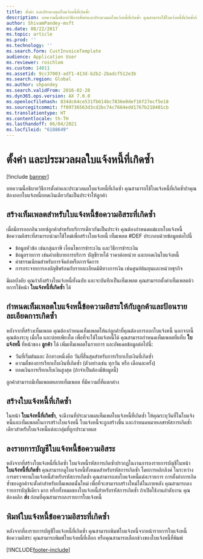 ```yaml
---
title: ตั้งค่า และประมวลผลใบแจ้งหนี้ที่เกิดซ้ำ
description: บทความนี้อธิบายวิธีการตั้งค่าและประมวลผลใบแจ้งหนี้ที่เกิดซ้ำ คุณสามารถใช้ใบแจ้งหนี้ที่เกิดซ้ำถ้าคุณต้องออกใบแจ้งหนี้ยอดเงินเดียวกันเป็นประจำให้ลูกค้า
author: ShivamPandey-msft
ms.date: 08/22/2017
ms.topic: article
ms.prod: ''
ms.technology: ''
ms.search.form: CustInvoiceTemplate
audience: Application User
ms.reviewer: roschlom
ms.custom: 14011
ms.assetid: 9cc37003-adf1-413d-b2b2-2badcf512e3b
ms.search.region: Global
ms.author: shpandey
ms.search.validFrom: 2016-02-28
ms.dyn365.ops.version: AX 7.0.0
ms.openlocfilehash: 834dc64ce531fb614bc7836e0def16f27ecf5e18
ms.sourcegitcommit: ff09736563d3cd2bc74c7664edd1767b218401cb
ms.translationtype: HT
ms.contentlocale: th-TH
ms.lasthandoff: 06/04/2021
ms.locfileid: "6188649"
---
```

# <a name="set-up-and-process-recurring-invoices"></a>ตั้งค่า และประมวลผลใบแจ้งหนี้ที่เกิดซ้ำ

[!include [banner](../includes/banner.md)]

บทความนี้อธิบายวิธีการตั้งค่าและประมวลผลใบแจ้งหนี้ที่เกิดซ้ำ คุณสามารถใช้ใบแจ้งหนี้ที่เกิดซ้ำถ้าคุณต้องออกใบแจ้งหนี้ยอดเงินเดียวกันเป็นประจำให้ลูกค้า

## <a name="create-a-recurring-free-text-invoice-template"></a>สร้างเท็มเพลตสำหรับใบแจ้งหนี้ข้อความอิสระที่เกิดซ้ำ

เมื่อมีการออกอินวอยซ์ลูกค้าสำหรับบริการเดียวกันเป็นประจำ คุณต้องกำหนดแม่แบบใบแจ้งหนี้ข้อความอิสระที่สามารถนำมาใช้ใหม่เพื่อสร้างใบแจ้งหนี้ เท็มเพลต #DEF ประกอบด้วยข้อมูลต่อไปนี้

-   ข้อมูลหัวข้อ เช่นกลุ่มภาษี เงื่อนไขการชำระเงิน และวิธีการชำระเงิน
-   ข้อมูลรายการ เช่นคำอธิบายการบริการ บัญชีรายได้ ราคาต่อหน่วย และยอดเงินใบแจ้งหนี้
-   ค่าธรรมเนียมสำหรับการจัดส่งหรือการจัดการ
-   การกระจายการลงบัญชีพร้อมกับรายละเอียดมิติทางการเงิน เช่นศูนย์ต้นทุนและหน่วยธุรกิจ

มีผลบังคับ คุณกำลังสร้างใบแจ้งหนี้ทั้งฉบับ และจะบันทึกเป็นเท็มเพลต คุณสามารถตั้งค่าเท็มเพลตด้วยการใช้หน้า **ใบแจ้งหนี้ที่เกิดซ้ำ** ได้

## <a name="assign-a-free-text-invoice-template-to-a-customer-and-enter-recurrence-details"></a>กำหนดเท็มเพลตใบแจ้งหนี้ข้อความอิสระให้กับลูกค้าและป้อนรายละเอียดการเกิดซ้ำ
หลังจากที่สร้างเท็มเพลต คุณต้องกำหนดเท็มเพลตให้แก่ลูกค้าที่คุณต้องการออกใบแจ้งหนี้ นอกจากนี้ คุณต้องระบุ เมื่อใด และบ่อยเพียงใด เพื่อที่จะใช้ใบแจ้งหนี้ได้ คุณสามารถกำหนดเท็มเพลตที่แท็บ **ใบแจ้งหนี้** ที่หน้าของ **ลูกค้า** ได้ เพิ่มเท็มเพลตในรายการ และอัพเดตข้อมูลต่อไปนี้:

-   วันที่เริ่มต้นและ อีกทางหนึ่งคือ วันที่สิ้นสุดสำหรับการเรียกเก็บเงินที่เกิดซ้ำ
-   ความถี่ของการเรียกเก็บเงินที่เกิดซ้ำ (ตัวอย่างเช่น ทุกวัน หรือ เดือนละครั้ง)
-   ยอดเงินการเรียกเก็บเงินสูงสุด (ถ้าจำเป็นต้องมีข้อมูลนี้)

ลูกค้าสามารถมีเท็มเพลตหลายเท็มเพลต ที่มีความถี่ที่แตกต่าง

## <a name="generate-the-recurring-invoices"></a>สร้างใบแจ้งหนี้ที่เกิดซ้ำ
ในหน้า **ใบแจ้งหนี้ที่เกิดซ้ำ**, จะมีงานที่ประมวลผลเท็มเพลใบแจ้งหนี้ที่เกิดซ้ำ ให้คุณระบุวันที่ในใบแจ้งหนี้และเท็มเพลตในการสร้างใบแจ้งหนี้ ใบแจ้งหนี้จะถูกสร้างขึ้น และกำหนดหมายเลขรหัสการเกิดซ้ำเดียวสำหรับใบแจ้งหนี้แต่ละกลุ่มที่ถูกประมวลผล

## <a name="post-recurring-free-text-invoices"></a>ลงรายการบัญชีใบแจ้งหนี้ข้อความอิสระ

หลังจากที่สร้างใบแจ้งหนี้ที่เกิดซ้ำ ใบแจ้งหนี้รหัสการเกิดซ้ำปรากฏในงานการลงรายการบัญชีในหน้า **ใบแจ้งหนี้ที่เกิดซ้ำ** คุณสามารถดูใบแจ้งหนี้ทั้งหมดสำหรับรหัสการเกิดซ้ำ โดยการคลิกลิงค์ ในระหว่างการตรวจทานใบแจ้งหนี้สำหรับรหัสการเกิดซ้ำ คุณสามารถลบใบแจ้งหนี้แต่ละรายการ การตั้งค่าการเกิดซ้ำของลูกค้าจะตั้งค่าสำหรับเท็มเพลตนั้นใหม่ เพื่อที่จะสามารถสร้างใหม่ได้ในภายหลัง คุณสามารถลงรายการบัญชีเดียว มาก หรือทั้งหมดของใบแจ้งหนี้สำหรับรหัสการเกิดซ้ำ ถ้าเปิดใช้งานลำดับงาน คุณต้องคลิก **ส่ง** ก่อนที่คุณสามารถลงรายการใบแจ้งหนี้

## <a name="print-recurring-free-text-invoices"></a>พิมพ์ใบแจ้งหนี้ข้อความอิสระที่เกิดซ้ำ

หลังจากที่ลงรายการบัญชีใบแจ้งหนี้ที่เกิดซ้ำ คุณสามารถพิมพ์ใบแจ้งหนี้จากหน้ารายการใบแจ้งหนี้ข้อความอิสระ คุณสามารถพิมพ์ใบแจ้งหนี้ที่เลือก หรือคุณสามารถเลือกช่วงของใบแจ้งหนี้ที่พิมพ์





[!INCLUDE[footer-include](../../includes/footer-banner.md)]